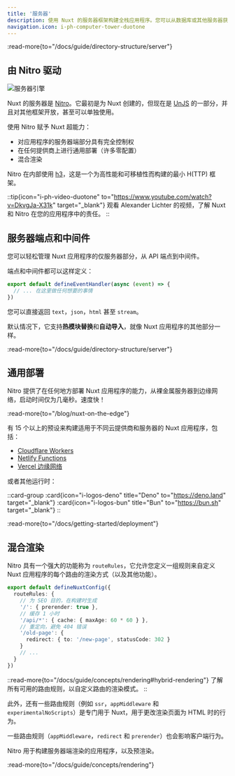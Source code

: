 ```yaml
---
title: '服务器'
description: 使用 Nuxt 的服务器框架构建全栈应用程序。您可以从数据库或其他服务器获取数据，创建 API，甚至生成静态服务器端内容，如站点地图或 RSS 源，所有这些都来自于单个代码库。
navigation.icon: i-ph-computer-tower-duotone
---
```


:read-more{to="/docs/guide/directory-structure/server"}

## 由 Nitro 驱动

![服务器引擎](/assets/docs/getting-started/server.svg)

Nuxt 的服务器是 [Nitro](https://github.com/unjs/nitro)。它最初是为 Nuxt 创建的，但现在是 [UnJS](https://unjs.io) 的一部分，并且对其他框架开放，甚至可以单独使用。

使用 Nitro 赋予 Nuxt 超能力：

- 对应用程序的服务器端部分具有完全控制权
- 在任何提供商上进行通用部署（许多零配置）
- 混合渲染

Nitro 在内部使用 [h3](https://github.com/unjs/h3)，这是一个为高性能和可移植性而构建的最小 H(TTP) 框架。

::tip{icon="i-ph-video-duotone" to="https://www.youtube.com/watch?v=DkvgJa-X31k" target="_blank"}
观看 Alexander Lichter 的视频，了解 Nuxt 和 Nitro 在您的应用程序中的责任。
::

## 服务器端点和中间件

您可以轻松管理 Nuxt 应用程序的仅服务器部分，从 API 端点到中间件。

端点和中间件都可以这样定义：

```ts twoslash [server/api/test.ts]
export default defineEventHandler(async (event) => {
  // ... 在这里做任何想要的事情
})
```

您可以直接返回 `text`，`json`，`html` 甚至 `stream`。

默认情况下，它支持**热模块替换**和**自动导入**，就像 Nuxt 应用程序的其他部分一样。

:read-more{to="/docs/guide/directory-structure/server"}

## 通用部署

Nitro 提供了在任何地方部署 Nuxt 应用程序的能力，从裸金属服务器到边缘网络，启动时间仅为几毫秒。速度快！

:read-more{to="/blog/nuxt-on-the-edge"}

有 15 个以上的预设来构建适用于不同云提供商和服务器的 Nuxt 应用程序，包括：

- [Cloudflare Workers](https://workers.cloudflare.com)
- [Netlify Functions](https://www.netlify.com/products/functions)
- [Vercel 边缘网络](https://vercel.com/docs/edge-network/overview)

或者其他运行时：

::card-group
  :card{icon="i-logos-deno" title="Deno" to="https://deno.land" target="_blank"}
  :card{icon="i-logos-bun" title="Bun" to="https://bun.sh" target="_blank"}
::

:read-more{to="/docs/getting-started/deployment"}

## 混合渲染

Nitro 具有一个强大的功能称为 `routeRules`，它允许您定义一组规则来自定义 Nuxt 应用程序的每个路由的渲染方式（以及其他功能）。

```ts twoslash [nuxt.config.ts]
export default defineNuxtConfig({
  routeRules: {
    // 为 SEO 目的，在构建时生成
    '/': { prerender: true },
    // 缓存 1 小时
    '/api/*': { cache: { maxAge: 60 * 60 } },
    // 重定向，避免 404 错误
    '/old-page': {
      redirect: { to: '/new-page', statusCode: 302 }
    }
    // ...
  }
})
```

::read-more{to="/docs/guide/concepts/rendering#hybrid-rendering"}
了解所有可用的路由规则，以自定义路由的渲染模式。
::

此外，还有一些路由规则（例如 `ssr`，`appMiddleware` 和 `experimentalNoScripts`）是专门用于 Nuxt，用于更改渲染页面为 HTML 时的行为。

一些路由规则（`appMiddleware`，`redirect` 和 `prerender`）也会影响客户端行为。

Nitro 用于构建服务器端渲染的应用程序，以及预渲染。

:read-more{to="/docs/guide/concepts/rendering"}

